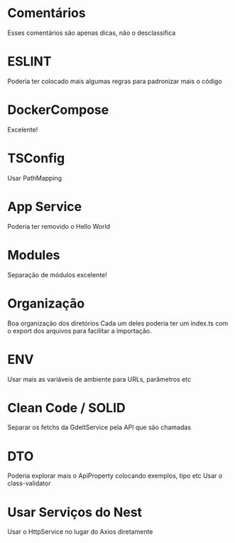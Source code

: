 # Comentários
Esses comentários são apenas dicas, não o desclassifica

# ESLINT
Poderia ter colocado mais algumas regras para padronizar mais o código

# DockerCompose
Excelente!

# TSConfig
Usar PathMapping

# App Service
Poderia ter removido o Hello World

# Modules
Separação de módulos excelente!

# Organização
Boa organização dos diretórios
Cada um deles poderia ter um index.ts com o export dos arquivos para facilitar a importação.

# ENV
Usar mais as variáveis de ambiente para URLs, parâmetros etc

# Clean Code / SOLID
Separar os fetchs da GdeltService pela API que são chamadas

# DTO
Poderia explorar mais o ApiProperty colocando exemplos, tipo etc
Usar o class-validator

# Usar Serviços do Nest
Usar o HttpService no lugar do Axios diretamente
